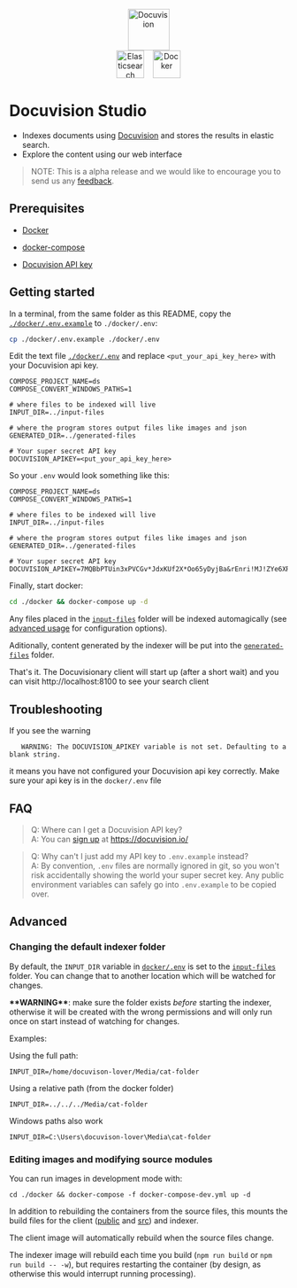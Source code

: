 <p align="center" >
    <img height="75" src="https://docuvision.io/images/logo.svg" alt="Docuvision">
    <br/>
    <img height="50" src="https://images.contentstack.io/v3/assets/bltefdd0b53724fa2ce/blt280217a63b82a734/5bbdaacf63ed239936a7dd56/elastic-logo.svg" alt="Elasticsearch"> &nbsp;&nbsp;
    <img height="50" src="https://www.docker.com/sites/default/files/d8/2019-07/vertical-logo-monochromatic.png" alt="Docker">
   
</p>

# Docuvision Studio

- Indexes documents using [Docuvision](https://docuvision.io/) and stores the results in elastic search.
- Explore the content using our web interface 

> NOTE: This is a alpha release and we would like to encourage you to send us any [feedback](https://github.com/isarbits/docuvision). 

## Prerequisites

 - [Docker](https://www.docker.com/)  

 - [docker-compose](https://docs.docker.com/compose/)  

 - [Docuvision API key](https://docuvision.io/index.html#contact-form)  

## Getting started

In a terminal, from the same folder as this README, copy the [`./docker/.env.example`](docker/.env.example) to `./docker/.env`:
```bash
cp ./docker/.env.example ./docker/.env
```

Edit the text file [`./docker/.env`](#FAQ) and replace `<put_your_api_key_here>` with your Docuvision api key.
```
COMPOSE_PROJECT_NAME=ds
COMPOSE_CONVERT_WINDOWS_PATHS=1

# where files to be indexed will live
INPUT_DIR=../input-files

# where the program stores output files like images and json
GENERATED_DIR=../generated-files

# Your super secret API key
DOCUVISION_APIKEY=<put_your_api_key_here>
```
So your `.env` would look something like this:
```
COMPOSE_PROJECT_NAME=ds
COMPOSE_CONVERT_WINDOWS_PATHS=1

# where files to be indexed will live
INPUT_DIR=../input-files

# where the program stores output files like images and json
GENERATED_DIR=../generated-files

# Your super secret API key
DOCUVISION_APIKEY=7MQBbPTUin3xPVCGv*JdxKUf2X*Oo65yDyjBa&rEnri!MJ!ZYe6XRE9$cge5fY
```

Finally, start docker:
```bash
cd ./docker && docker-compose up -d
```

Any files placed in the [`input-files`](input-files) folder will be indexed automagically (see [advanced usage](#changing-the-default-indexer-folder) for configuration options).  

Aditionally, content generated by the indexer will be put into the [`generated-files`](generated-files) folder.  

That's it. The Docuvisionary client will start up (after a short wait) and you can visit http://localhost:8100 to see your search client

## Troubleshooting

 If you see the warning 
 ```
    WARNING: The DOCUVISION_APIKEY variable is not set. Defaulting to a blank string.
 ```
 it means you have not configured your Docuvision api key correctly. Make sure your api key is in the `docker/.env` file

## FAQ

 > Q: Where can I get a Docuvision API key?  
 > A: You can [sign up](https://docuvision.io/index.html#contact-form) at https://docuvision.io/

 > Q: Why can't I just add my API key to `.env.example` instead?  
 > A: By convention, `.env` files are normally ignored in git, so you won't risk accidentally showing the world your super secret key. Any public environment variables can safely go into `.env.example` to be copied over.

## Advanced

### Changing the default indexer folder

By default, the `INPUT_DIR` variable in [`docker/.env`](docker/.env) is set to the [`input-files`](input-files) folder. You can change that to another location which will be watched for changes.

**\*\*WARNING\*\***: make sure the folder exists *before* starting the indexer, otherwise it will be created with the wrong permissions and will only run once on start instead of watching for changes.

Examples:

Using the full path:
```
INPUT_DIR=/home/docuvison-lover/Media/cat-folder
```

Using a relative path (from the docker folder)
```
INPUT_DIR=../../../Media/cat-folder
```

Windows paths also work
```
INPUT_DIR=C:\Users\docuvison-lover\Media\cat-folder
```

### Editing images and modifying source modules

You can run images in development mode with:
```
cd ./docker && docker-compose -f docker-compose-dev.yml up -d
```

In addition to rebuilding the containers from the source files, this mounts the build files for the client ([public](client/public) and [src](client/src)) and indexer.

The client image will automatically rebuild when the source files change.

The indexer image will rebuild each time you build (`npm run build` or `npm run build -- -w`), but requires restarting the container (by design, as otherwise this would interrupt running processing).
